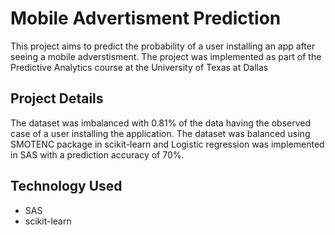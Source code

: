 # Mobile Advertisment Prediction

This project aims to predict the probability of a user installing an app after seeing a mobile adverstisment. The project was implemented as part of the Predictive Analytics course at the University of Texas at Dallas

## Project Details
The dataset was imbalanced with 0.81% of the data having the observed case of a user installing the application. The dataset was balanced using SMOTENC package in scikit-learn and Logistic regression was implemented in SAS with a prediction accuracy of 70%. 

## Technology Used
- SAS 
- scikit-learn

